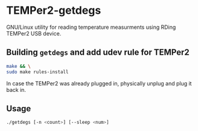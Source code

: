 # TEMPer2-getdegs

GNU/Linux utility for reading temperature measurments
using RDing TEMPer2 USB device.

## Building `getdegs` and add udev rule for TEMPer2

```bash
make && \
sudo make rules-install
```

In case the TEMPer2 was already plugged in,
physically unplug and plug it back in.

## Usage

```bash
./getdegs [-n <count>] [--sleep <num>]
```
